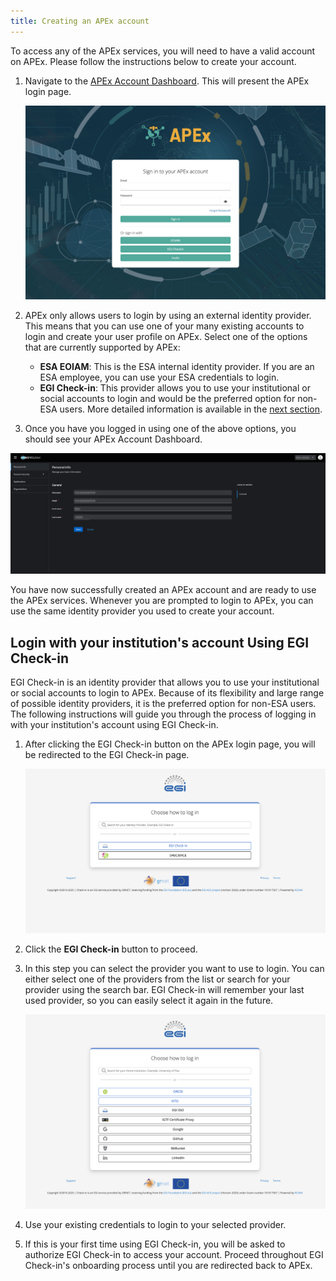 ```yaml
---
title: Creating an APEx account
---
```


To access any of the APEx services, you will need to have a valid account on APEx.
Please follow the instructions below to create your account.

1. Navigate to the [APEx Account Dashboard](https://auth.apex.esa.int/realms/apex/account). This will present the APEx
   login page.

   ![APEx login page](./images/login_1.jpg)

2. APEx only allows users to login by using an external identity provider. This means that you can use one of your many
   existing accounts to login and create your user profile on APEx. Select one of the options that are currently supported
   by APEx:
   - **ESA EOIAM**: This is the ESA internal identity provider. If you are an ESA employee, you can use your ESA
   credentials to login.
   - **EGI Check-in**: This provider allows you to use your institutional or social accounts to login and would be the
   preferred option for non-ESA users. More detailed information is available in the [next section](#login-with-your-institutions-account-using-egi-check-in).

3. Once you have you logged in using one of the above options, you should see your APEx Account Dashboard.

![APEx Account Dashboard](./images/account_1.jpg)

You have now successfully created an APEx account and are ready to use the APEx services. Whenever you are prompted to
login to APEx, you can use the same identity provider you used to create your account.

## Login with your institution's account Using EGI Check-in

EGI Check-in is an identity provider that allows you to use your institutional or social accounts to login to APEx. Because
of its flexibility and large range of possible identity providers, it is the preferred option for non-ESA users.
The following instructions will guide you through the process of logging in with your institution's account using EGI Check-in.

1. After clicking the EGI Check-in button on the APEx login page, you will be redirected to the EGI Check-in page.

    ![EGI Check-in page](./images/egi_1.png)

2. Click the **EGI Check-in** button to proceed.
3. In this step you can select the provider you want to use to login. You can either select one of the providers from the
list or search for your provider using the search bar. EGI Check-in will remember your last used provider, so you can easily
select it again in the future.

    ![EGI Check-in provider selection](./images/egi_2.png)

4. Use your existing credentials to login to your selected provider.
5. If this is your first time using EGI Check-in, you will be asked to authorize EGI Check-in to access your account. Proceed
throughout EGI Check-in's onboarding process until you are redirected back to APEx.
